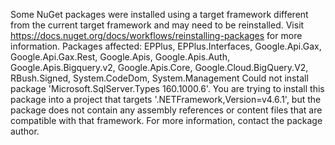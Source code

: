 Some NuGet packages were installed using a target framework different from the current target framework and may need to be reinstalled. Visit https://docs.nuget.org/docs/workflows/reinstalling-packages for more information.  Packages affected: EPPlus, EPPlus.Interfaces, Google.Api.Gax, Google.Api.Gax.Rest, Google.Apis, Google.Apis.Auth, Google.Apis.Bigquery.v2, Google.Apis.Core, Google.Cloud.BigQuery.V2, RBush.Signed, System.CodeDom, System.Management
Could not install package 'Microsoft.SqlServer.Types 160.1000.6'. You are trying to install this package into a project that targets '.NETFramework,Version=v4.6.1', but the package does not contain any assembly references or content files that are compatible with that framework. For more information, contact the package author.
